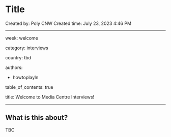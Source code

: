 # Title

Created by: Poly CNW
Created time: July 23, 2023 4:46 PM

---

week: welcome

category: interviews

country: tbd

authors:

- howtoplayln

table_of_contents: true

title: Welcome to Media Centre Interviews!

---

## What is this about?

TBC
